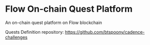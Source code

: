# Flow On-chain Quest Platform

An on-chain quest platform on Flow blockchain

Quests Definition repository: <https://github.com/btspoony/cadence-challenges>
